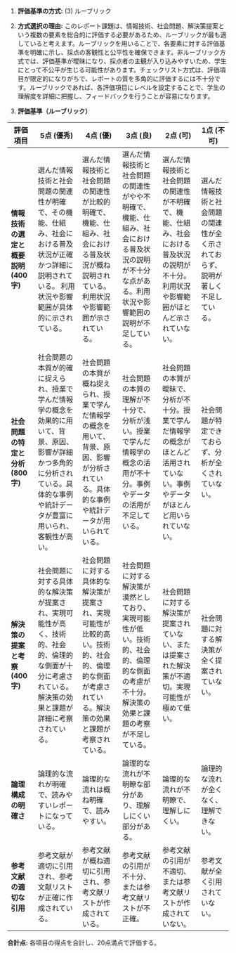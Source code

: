 1. **評価基準の方式:** (3) ルーブリック

2. **方式選択の理由:** このレポート課題は、情報技術、社会問題、解決策提案という複数の要素を総合的に評価する必要があるため、ルーブリックが最も適していると考えます。ルーブリックを用いることで、各要素に対する評価基準を明確に示し、採点の客観性と公平性を確保できます。非ルーブリック方式では、評価基準が曖昧になり、採点者の主観が入り込みやすいため、学生にとって不公平が生じる可能性があります。チェックリスト方式は、評価項目が限定的になりがちで、レポートの質を多角的に評価するには不十分です。ルーブリックであれば、各評価項目にレベルを設定することで、学生の理解度を詳細に把握し、フィードバックを行うことが容易になります。


3. **評価基準（ルーブリック）**

| 評価項目 | 5点 (優秀) | 4点 (優) | 3点 (良) | 2点 (可) | 1点 (不可) |
|---|---|---|---|---|---|
| **情報技術の選定と概要説明 (400字)** | 選んだ情報技術と社会問題の関連性が明確で、その機能、仕組み、社会における普及状況が正確かつ詳細に説明されている。  利用状況や影響範囲が具体的に示されている。 | 選んだ情報技術と社会問題の関連性が比較的明確で、機能、仕組み、社会における普及状況が概ね説明されている。利用状況や影響範囲が示されている。 | 選んだ情報技術と社会問題の関連性がやや不明確で、機能、仕組み、社会における普及状況の説明が不十分な点がある。利用状況や影響範囲の説明が不足している。 | 選んだ情報技術と社会問題の関連性が不明確で、機能、仕組み、社会における普及状況の説明が不十分。利用状況や影響範囲がほとんど示されていない。 | 選んだ情報技術と社会問題の関連性が全く示されておらず、説明が著しく不足している。 |
| **社会問題の特定と分析 (800字)** | 社会問題の本質が的確に捉えられ、授業で学んだ情報学の概念を効果的に用いて、背景、原因、影響が詳細かつ多角的に分析されている。具体的な事例や統計データが豊富に用いられ、客観性が高い。 | 社会問題の本質が概ね捉えられ、授業で学んだ情報学の概念を用いて、背景、原因、影響が分析されている。具体的な事例や統計データが用いられている。 | 社会問題の本質の理解が不十分で、分析が浅い。授業で学んだ情報学の概念の活用が不十分。事例やデータの活用が不足している。 | 社会問題の本質が曖昧で、分析が不十分。授業で学んだ情報学の概念がほとんど活用されていない。事例やデータがほとんど用いられていない。 | 社会問題が特定できておらず、分析が全くされていない。 |
| **解決策の提案と考察 (400字)** | 社会問題に対する具体的な解決策が提案され、実現可能性が高く、技術的、社会的、倫理的な側面が十分に考慮されている。解決策の効果と課題が詳細に考察されている。 | 社会問題に対する具体的な解決策が提案され、実現可能性が比較的高い。技術的、社会的、倫理的な側面が考慮されている。解決策の効果と課題が考察されている。 | 社会問題に対する解決策が漠然としており、実現可能性が低い。技術的、社会的、倫理的な側面の考慮が不十分。解決策の効果と課題の考察が不足している。 | 社会問題に対する解決策が提案されていない、または提案された解決策が不適切。実現可能性が極めて低い。 | 社会問題に対する解決策が全く提案されていない。 |
| **論理構成の明確さ** | 論理的な流れが明確で、読みやすいレポートになっている。 | 論理的な流れは概ね明確で、読みやすい。 | 論理的な流れが不明瞭な部分があり、理解しにくい部分がある。 | 論理的な流れが不明瞭で、理解しにくい。 | 論理的な流れが全くなく、理解できない。 |
| **参考文献の適切な引用** | 参考文献が適切に引用され、参考文献リストが正確に作成されている。 | 参考文献が概ね適切に引用され、参考文献リストが作成されている。 | 参考文献の引用が不十分、または参考文献リストが不正確。 | 参考文献の引用が不適切、または参考文献リストが作成されていない。 | 参考文献が全く引用されていない。 |


**合計点:** 各項目の得点を合計し、20点満点で評価する。
